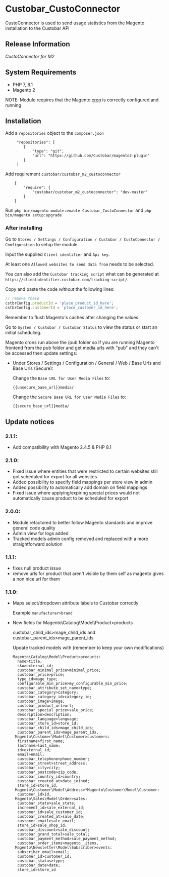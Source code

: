 Custobar_CustoConnector
=========

CustoConnector is used to send usage statistics from the Magento installation to the Custobar API

## Release Information

*CustoConnector for M2*

## System Requirements

* PHP 7, 8.1
* Magento 2

NOTE: Module requires that the Magento [cron](http://devdocs.magento.com/guides/v2.0/config-guide/cli/config-cli-subcommands-cron.html) is correctly configured and running 

## Installation

Add a `repositories` object to the `composer.json`
 
         "repositories": [
            {
                "type": "git",
                "url": "https://github.com/Custobar/magento2-plugin"
            }
         ]


Add requirement `custobar/custobar_m2_custoconnector`

        {
            "require": {
                "custobar/custobar_m2_custoconnector": "dev-master"
            }
        }
        
Run `php bin/magento module:enable Custobar_CustoConnector` and `php bin/magento setup:upgrade`            

### After installing 

Go to `Stores / Settings / Configuration / Custobar / CustoConnector / Configuration` to setup the module.

Input the supplied `Client identifier` and `Api key`. 

At least one `Allowed websites to send data from` needs to be selected. 

You can also add the `Custobar tracking script` what can be generated at `https://clientidentifier.custobar.com/tracking-script/`.

Copy and paste the code *without* the following lines:

```js
// remove these
cstbrConfig.productId = 'place_product_id_here';
cstbrConfig.customerId = 'place_customer_id_here';
```
Remember to flush Magento's caches after changing the values. 

Go to `System / Custobar / Custobar Status` to view the status or start an initial scheduling.

Magento crons run above the /pub folder so If you are running Magento frontend from the pub folder and get media urls with "pub" and they can't be accessed then update settings:
 
- Under Stores / Settings / Configuration / General / Web / Base Urls and Base Urls (Secure):

  Change the `Base URL for User Media Files` to: 
 
  `{{unsecure_base_url}}media/`
  
  Change the `Secure Base URL for User Media Files` to: 
  
  `{{secure_base_url}}media/`


## Update notices

### 2.1.1:
- Add compatibility with Magento 2.4.5 & PHP 8.1

### 2.1.0:
- Fixed issue where entities that were restricted to certain websites still got scheduled for export
for all websites
- Added possibility to specify field mappings per store view in admin
- Added possibility to automatically add domain on field mappings
- Fixed issue where applying/expiring special prices would not automatically cause product to be scheduled
for export 

### 2.0.0:
- Module refactored to better follow Magento standards and improve general code quality
- Admin view for logs added
- Tracked models admin config removed and replaced with a more straightforward solution

### 1.1.1:

- fixes null product issue
- remove urls for product that aren't visible by them self as magento gives a non nice url for them

### 1.1.0: 

- Maps select/dropdown attribute labels to Custobar correctly

  Example `manufacturer>brand` 
  
- New fields for Magento\Catalog\Model\Product>products 

  custobar_child_ids>mage_child_ids and custobar_parent_ids>mage_parent_ids
  
  Update tracked models with (remember to keep your own modifications)
  
  ```
  Magento\Catalog\Model\Product>products:
    name>title;
    sku>external_id;
    custobar_minimal_price>minimal_price;
    custobar_price>price;
    type_id>mage_type;
    configurable_min_price>my_configurable_min_price;
    custobar_attribute_set_name>type;
    custobar_category>category;
    custobar_category_id>category_id;
    custobar_image>image;
    custobar_product_url>url;
    custobar_special_price>sale_price;
    description>description;
    custobar_language>language;
    custobar_store_id>store_id;
    custobar_child_ids>mage_child_ids;
    custobar_parent_ids>mage_parent_ids,
   Magento\Customer\Model\Customer>customers:
    firstname>first_name;
    lastname>last_name;
    id>external_id;
    email>email;
    custobar_telephone>phone_number;
    custobar_street>street_address;
    custobar_city>city;
    custobar_postcode>zip_code;
    custobar_country_id>country;
    custobar_created_at>date_joined;
    store_id>store_id,
   Magento\Customer\Model\Address>*Magento\Customer\Model\Customer:
    customer_id>id,
   Magento\Sales\Model\Order>sales:
    custobar_state>sale_state;
    increment_id>sale_external_id;
    customer_id>sale_customer_id;
    custobar_created_at>sale_date;
    customer_email>sale_email;
    store_id>sale_shop_id;
    custobar_discount>sale_discount;
    custobar_grand_total>sale_total;
    custobar_payment_method>sale_payment_method;
    custobar_order_items>magento__items,
   Magento\Newsletter\Model\Subscriber>events:
    subscriber_email>email;
    customer_id>customer_id;
    custobar_status>type;
    custobar_date>date;
    store_id>store_id
   ```
